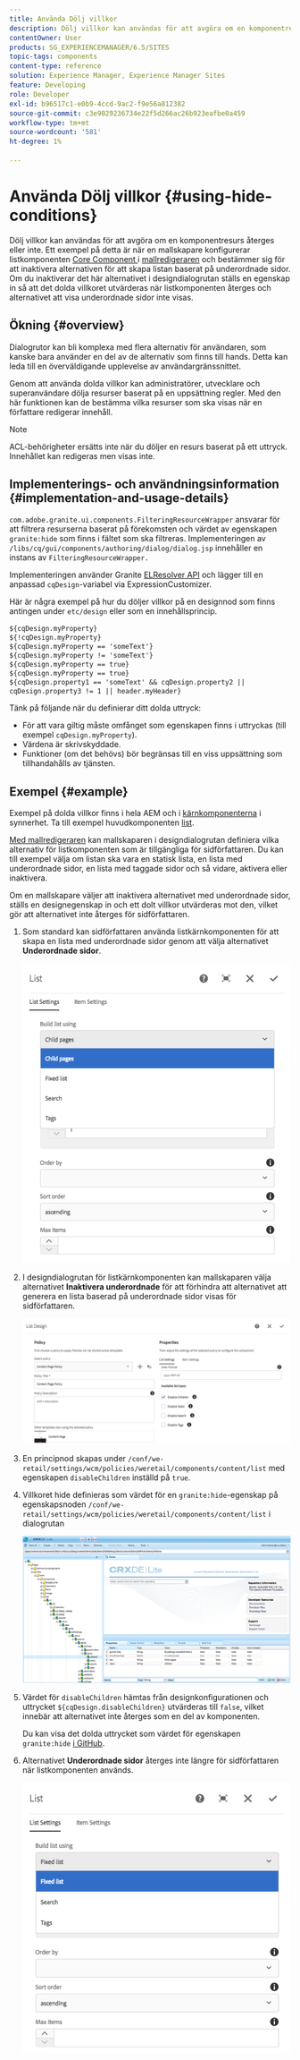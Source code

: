 ```yaml
---
title: Använda Dölj villkor
description: Dölj villkor kan användas för att avgöra om en komponentresurs återges eller inte.
contentOwner: User
products: SG_EXPERIENCEMANAGER/6.5/SITES
topic-tags: components
content-type: reference
solution: Experience Manager, Experience Manager Sites
feature: Developing
role: Developer
exl-id: b96517c1-e0b9-4ccd-9ac2-f9e56a812382
source-git-commit: c3e9029236734e22f5d266ac26b923eafbe0a459
workflow-type: tm+mt
source-wordcount: '581'
ht-degree: 1%

---
```


# Använda Dölj villkor {#using-hide-conditions}

Dölj villkor kan användas för att avgöra om en komponentresurs återges eller inte. Ett exempel på detta är när en mallskapare konfigurerar listkomponenten [Core Component ](https://experienceleague.adobe.com/docs/experience-manager-core-components/using/wcm-components/list.html?lang=sv-SE) i [mallredigeraren](/help/sites-authoring/templates.md) och bestämmer sig för att inaktivera alternativen för att skapa listan baserat på underordnade sidor. Om du inaktiverar det här alternativet i designdialogrutan ställs en egenskap in så att det dolda villkoret utvärderas när listkomponenten återges och alternativet att visa underordnade sidor inte visas.

## Ökning {#overview}

Dialogrutor kan bli komplexa med flera alternativ för användaren, som kanske bara använder en del av de alternativ som finns till hands. Detta kan leda till en överväldigande upplevelse av användargränssnittet.

Genom att använda dolda villkor kan administratörer, utvecklare och superanvändare dölja resurser baserat på en uppsättning regler. Med den här funktionen kan de bestämma vilka resurser som ska visas när en författare redigerar innehåll.

>[!NOTE]
>
>ACL-behörigheter ersätts inte när du döljer en resurs baserat på ett uttryck. Innehållet kan redigeras men visas inte.

## Implementerings- och användningsinformation {#implementation-and-usage-details}

`com.adobe.granite.ui.components.FilteringResourceWrapper` ansvarar för att filtrera resurserna baserat på förekomsten och värdet av egenskapen `granite:hide` som finns i fältet som ska filtreras. Implementeringen av `/libs/cq/gui/components/authoring/dialog/dialog.jsp` innehåller en instans av `FilteringResourceWrapper.`

Implementeringen använder Granite [ELResolver API](https://developer.adobe.com/experience-manager/reference-materials/6-5/granite-ui/api/jcr_root/libs/granite/ui/docs/server/el.html) och lägger till en anpassad `cqDesign`-variabel via ExpressionCustomizer.

Här är några exempel på hur du döljer villkor på en designnod som finns antingen under `etc/design` eller som en innehållsprincip.

```
${cqDesign.myProperty}
${!cqDesign.myProperty}
${cqDesign.myProperty == 'someText'}
${cqDesign.myProperty != 'someText'}
${cqDesign.myProperty == true}
${cqDesign.myProperty == true}
${cqDesign.property1 == 'someText' && cqDesign.property2 || cqDesign.property3 != 1 || header.myHeader}
```

Tänk på följande när du definierar ditt dolda uttryck:

* För att vara giltig måste omfånget som egenskapen finns i uttryckas (till exempel `cqDesign.myProperty`).
* Värdena är skrivskyddade.
* Funktioner (om det behövs) bör begränsas till en viss uppsättning som tillhandahålls av tjänsten.

## Exempel {#example}

Exempel på dolda villkor finns i hela AEM och i [kärnkomponenterna](https://experienceleague.adobe.com/docs/experience-manager-core-components/using/introduction.html?lang=sv-SE) i synnerhet. Ta till exempel huvudkomponenten [list](https://experienceleague.adobe.com/docs/experience-manager-core-components/using/wcm-components/list.html?lang=sv-SE).

[Med mallredigeraren](/help/sites-authoring/templates.md) kan mallskaparen i designdialogrutan definiera vilka alternativ för listkomponenten som är tillgängliga för sidförfattaren. Du kan till exempel välja om listan ska vara en statisk lista, en lista med underordnade sidor, en lista med taggade sidor och så vidare, aktivera eller inaktivera.

Om en mallskapare väljer att inaktivera alternativet med underordnade sidor, ställs en designegenskap in och ett dolt villkor utvärderas mot den, vilket gör att alternativet inte återges för sidförfattaren.

1. Som standard kan sidförfattaren använda listkärnkomponenten för att skapa en lista med underordnade sidor genom att välja alternativet **Underordnade sidor**.

   ![chlimage_1-218](assets/chlimage_1-218.png)

1. I designdialogrutan för listkärnkomponenten kan mallskaparen välja alternativet **Inaktivera underordnade** för att förhindra att alternativet att generera en lista baserad på underordnade sidor visas för sidförfattaren.

   ![chlimage_1-219](assets/chlimage_1-219.png)

1. En principnod skapas under `/conf/we-retail/settings/wcm/policies/weretail/components/content/list` med egenskapen `disableChildren` inställd på `true`.
1. Villkoret hide definieras som värdet för en `granite:hide`-egenskap på egenskapsnoden `/conf/we-retail/settings/wcm/policies/weretail/components/content/list` i dialogrutan

   ![chlimage_1-220](assets/chlimage_1-220.png)

1. Värdet för `disableChildren` hämtas från designkonfigurationen och uttrycket `${cqDesign.disableChildren}` utvärderas till `false`, vilket innebär att alternativet inte återges som en del av komponenten.

   Du kan visa det dolda uttrycket som värdet för egenskapen `granite:hide` [ i GitHub](https://github.com/adobe/aem-core-wcm-components/blob/main/content/src/content/jcr_root/apps/core/wcm/components/list/v1/list/_cq_dialog/.content.xml#L40).

1. Alternativet **Underordnade sidor** återges inte längre för sidförfattaren när listkomponenten används.

   ![chlimage_1-221](assets/chlimage_1-221.png)
